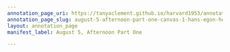 ```yaml
---
annotation_page_uri: https://tanyaclement.github.io/harvard1953/annotations/august-5-afternoon-part-one-canvas-1-hans-egon-holthusen.json
annotation_page_slug: august-5-afternoon-part-one-canvas-1-hans-egon-holthusen
layout: annotation_page
manifest_label: August 5, Afternoon Part One

---
```


